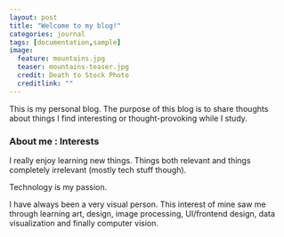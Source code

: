 ```yaml
---
layout: post
title: "Welcome to my blog!"
categories: journal
tags: [documentation,sample]
image:
  feature: mountains.jpg
  teaser: mountains-teaser.jpg
  credit: Death to Stock Photo
  creditlink: ""
---
```


This is my personal blog. The purpose of this blog is to share thoughts about things I find interesting or thought-provoking while I study.

### About me : Interests

I really enjoy learning new things. Things both relevant and things completely irrelevant (mostly tech stuff though). 

Technology is my passion. 

I have always been a very visual person. This interest of mine saw me through learning art, design, image processing, UI/frontend design, data visualization and finally computer vision. 


